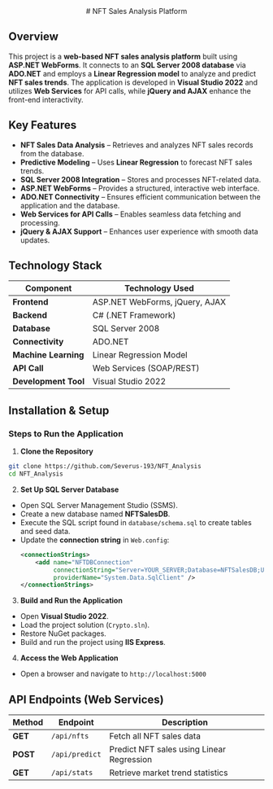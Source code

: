 <center># NFT Sales Analysis Platform</center>

## Overview  
This project is a **web-based NFT sales analysis platform** built using **ASP.NET WebForms**. It connects to an **SQL Server 2008 database** via **ADO.NET** and employs a **Linear Regression model** to analyze and predict **NFT sales trends**. The application is developed in **Visual Studio 2022** and utilizes **Web Services** for API calls, while **jQuery and AJAX** enhance the front-end interactivity.  

## Key Features  
- **NFT Sales Data Analysis** – Retrieves and analyzes NFT sales records from the database.  
- **Predictive Modeling** – Uses **Linear Regression** to forecast NFT sales trends.  
- **SQL Server 2008 Integration** – Stores and processes NFT-related data.  
- **ASP.NET WebForms** – Provides a structured, interactive web interface.  
- **ADO.NET Connectivity** – Ensures efficient communication between the application and the database.  
- **Web Services for API Calls** – Enables seamless data fetching and processing.  
- **jQuery & AJAX Support** – Enhances user experience with smooth data updates.  

## Technology Stack  

| **Component**        | **Technology Used**          |
|----------------------|----------------------------|
| **Frontend**        | ASP.NET WebForms, jQuery, AJAX  |
| **Backend**         | C# (.NET Framework)         |
| **Database**        | SQL Server 2008            |
| **Connectivity**    | ADO.NET                     |
| **Machine Learning**| Linear Regression Model    |
| **API Call**        | Web Services (SOAP/REST)   |
| **Development Tool**| Visual Studio 2022         |

## Installation & Setup  

### Steps to Run the Application  

1. **Clone the Repository**  
```sh
git clone https://github.com/Severus-193/NFT_Analysis
cd NFT_Analysis
```

2. **Set Up SQL Server Database**  
- Open SQL Server Management Studio (SSMS).  
- Create a new database named **NFTSalesDB**.  
- Execute the SQL script found in `database/schema.sql` to create tables and seed data.  
- Update the **connection string** in `Web.config`:  
  ```xml
  <connectionStrings>
      <add name="NFTDBConnection"
           connectionString="Server=YOUR_SERVER;Database=NFTSalesDB;User Id=YOUR_USER;Password=YOUR_PASSWORD;"
           providerName="System.Data.SqlClient" />
  </connectionStrings>
  ```

3. **Build and Run the Application**  
- Open **Visual Studio 2022**.  
- Load the project solution (`Crypto.sln`).  
- Restore NuGet packages.  
- Build and run the project using **IIS Express**.  

4. **Access the Web Application**  
- Open a browser and navigate to `http://localhost:5000 `  

## API Endpoints (Web Services)  

| **Method** | **Endpoint** | **Description** |
|------------|------------|----------------|
| **GET** | `/api/nfts` | Fetch all NFT sales data |
| **POST** | `/api/predict` | Predict NFT sales using Linear Regression |
| **GET** | `/api/stats` | Retrieve market trend statistics |


